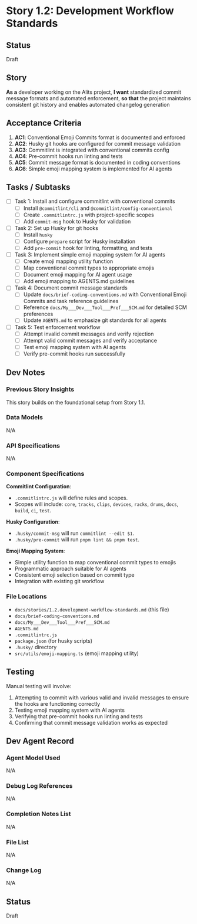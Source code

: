 # Story 1.2: Development Workflow Standards

## Status
Draft

## Story
**As a** developer working on the Alits project,
**I want** standardized commit message formats and automated enforcement,
**so that** the project maintains consistent git history and enables automated changelog generation

## Acceptance Criteria
1. **AC1**: Conventional Emoji Commits format is documented and enforced
2. **AC2**: Husky git hooks are configured for commit message validation
3. **AC3**: Commitlint is integrated with conventional commits config
4. **AC4**: Pre-commit hooks run linting and tests
5. **AC5**: Commit message format is documented in coding conventions
6. **AC6**: Simple emoji mapping system is implemented for AI agents

## Tasks / Subtasks
- [ ] Task 1: Install and configure commitlint with conventional commits
  - [ ] Install `@commitlint/cli` and `@commitlint/config-conventional`
  - [ ] Create `.commitlintrc.js` with project-specific scopes
  - [ ] Add `commit-msg` hook to Husky for validation
- [ ] Task 2: Set up Husky for git hooks
  - [ ] Install `husky`
  - [ ] Configure `prepare` script for Husky installation
  - [ ] Add `pre-commit` hook for linting, formatting, and tests
- [ ] Task 3: Implement simple emoji mapping system for AI agents
  - [ ] Create emoji mapping utility function
  - [ ] Map conventional commit types to appropriate emojis
  - [ ] Document emoji mapping for AI agent usage
  - [ ] Add emoji mapping to AGENTS.md guidelines
- [ ] Task 4: Document commit message standards
  - [ ] Update `docs/brief-coding-conventions.md` with Conventional Emoji Commits and task reference guidelines
  - [ ] Reference `docs/My___Dev___Tool___Pref___SCM.md` for detailed SCM preferences
  - [ ] Update `AGENTS.md` to emphasize git standards for all agents
- [ ] Task 5: Test enforcement workflow
  - [ ] Attempt invalid commit messages and verify rejection
  - [ ] Attempt valid commit messages and verify acceptance
  - [ ] Test emoji mapping system with AI agents
  - [ ] Verify pre-commit hooks run successfully

## Dev Notes

### Previous Story Insights
This story builds on the foundational setup from Story 1.1.

### Data Models
N/A

### API Specifications
N/A

### Component Specifications
**Commitlint Configuration**:
- `.commitlintrc.js` will define rules and scopes.
- Scopes will include: `core`, `tracks`, `clips`, `devices`, `racks`, `drums`, `docs`, `build`, `ci`, `test`.

**Husky Configuration**:
- `.husky/commit-msg` will run `commitlint --edit $1`.
- `.husky/pre-commit` will run `pnpm lint && pnpm test`.

**Emoji Mapping System**:
- Simple utility function to map conventional commit types to emojis
- Programmatic approach suitable for AI agents
- Consistent emoji selection based on commit type
- Integration with existing git workflow

### File Locations
- `docs/stories/1.2.development-workflow-standards.md` (this file)
- `docs/brief-coding-conventions.md`
- `docs/My___Dev___Tool___Pref___SCM.md`
- `AGENTS.md`
- `.commitlintrc.js`
- `package.json` (for husky scripts)
- `.husky/` directory
- `src/utils/emoji-mapping.ts` (emoji mapping utility)

## Testing
Manual testing will involve:
1. Attempting to commit with various valid and invalid messages to ensure the hooks are functioning correctly
2. Testing emoji mapping system with AI agents
3. Verifying that pre-commit hooks run linting and tests
4. Confirming that commit message validation works as expected

## Dev Agent Record
### Agent Model Used
N/A

### Debug Log References
N/A

### Completion Notes List
N/A

### File List
N/A

### Change Log
N/A

## Status
Draft
